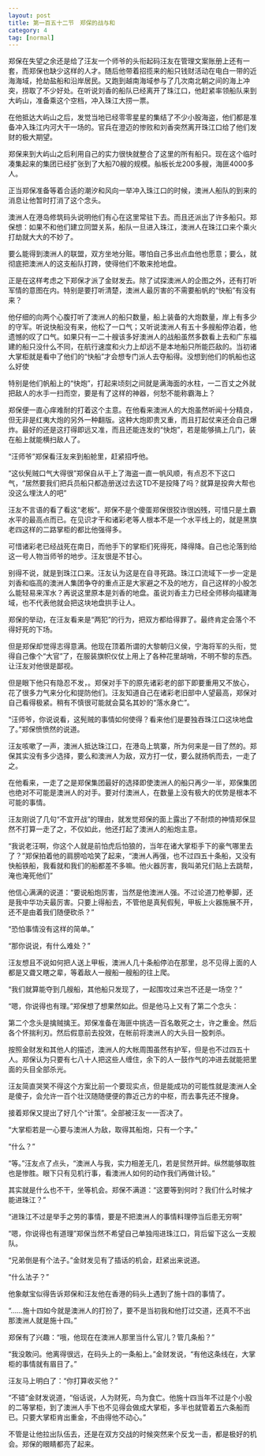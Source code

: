 ```yaml
---
layout: post
title: 第一百五十二节　郑保的战与和
category: 4
tag: [normal]
---
```


郑保在失望之余还是给了汪友一个师爷的头衔起码汪友在管理文案账册上还有一套，而郑保也缺少这样的人才。随后他带着招揽来的船只钱财活动在电白一带的近海海域，抢劫盐船和沿岸居民。又跑到越南海域参与了几次南北朝之间的海上冲突，捞取了不少好处。在听说刘香的船队已经离开了珠江口，他赶紧率领船队来到大屿山，准备乘这个空档，冲入珠江大捞一票。

在他抵达大屿山之后，发觉当地已经零零星星的集结了不少小股海盗，他们都是准备冲入珠江内河大干一场的。官兵在澄迈的惨败和刘香突然离开珠江口给了他们发财的极大期望。

郑保来到大屿山之后利用自己的实力很快就整合了这里的所有船只。现在这个临时凑集起来的集团已经扩张到了大船70艘的规模。舢板长龙200多艘，海匪4000多人。

正当郑保准备等着合适的潮汐和风向一举冲入珠江口的时候，澳洲人船队的到来的消息让他暂时打消了这个念头。

澳洲人在港岛修筑码头说明他们有心在这里常驻下去。而且还派出了许多船只。郑保想：如果不和他们建立同盟关系，船队一旦进入珠江，澳洲人在珠江口来个乘火打劫就大大的不妙了。

要么能得到澳洲人的联盟，双方坐地分赃。哪怕自己多出点血他也愿意；要么，就彻底把澳洲人的这支船队打跨，使得他们不敢来抢地盘。

正是在这样考虑之下郑保才派了金财发去。除了试探澳洲人的企图之外，还有打听军情的意图在内。特别是要打听清楚，澳洲人最厉害的不需要船帆的“快船”有没有来？

他仔细的向两个心腹打听了澳洲人的船只数量，船上装备的大炮数量，岸上有多少的守军。听说快船没有来，他松了一口气；又听说澳洲人有五十多艘船停泊着，他遗憾的叹了口气。如果只有一二十艘该多好澳洲人的战船虽然多数看上去和广东福建的船只没什么不同，在航行速度和火力上却远不是本地船只所能匹敌的。当初诸大掌柜就是看中了他们的“快船”才会想专门派人去夺船得。没想到他们的帆船也这么好使

特别是他们帆船上的“快炮”，打起来顷刻之间就是满海面的水柱，一二百丈之外就把敌人的水手一扫而空，要是有了这样的神器，何愁不能称霸海上？

郑保便一直心痒难耐的打着这个主意。在他看来澳洲人的大炮虽然听闻十分精良，但无非是红夷大炮的另外一种翻版。这种大炮即贵又重，而且打起仗来还会自己爆炸。最好的还是这打得即远又准，而且还能连发的“快炮”，若是能够搞上几门，装在船上就能横扫敌人了。

“汪师爷”郑保看汪友来到船舱里，赶紧招呼他。

“这伙髡贼口气大得很”郑保自从干上了海盗一直一帆风顺，有点忍不下这口气，“居然要我们把兵员船只都造册送过去这TD不是投降了吗？就算是投奔大帮也没这么埋汰人的吧”

汪友不言语的看了看这“老板”。郑保不是个傻蛋郑保很狡诈很凶残，可惜只是土霸水平的最高点而已。在见识才干和诸彩老等人根本不是一个水平线上的，就是黑旗老四这样的二路掌柜的都比他强得多。

可惜诸彩老已经战死在南日，而他手下的掌柜们死得死，降得降。自己也沦落到给这一号人物当师爷的地步。汪友很是不甘心。

别得不说，就是到珠江口来。汪友认为这是在自寻死路。珠江口流域下一步一定是刘香和临高的澳洲人集团争夺的重点正是大家避之不及的地方，自己这样的小股怎么能轻易来浑水？再说这里原本是刘香的地盘。虽说刘香主力已经全师移向福建海域，也不代表他就会把这块地盘拱手让人。

郑保的举动，在汪友看来是“两犯”的行为，把双方都给得罪了。最终肯定会落个不得好死的下场。

但是郑保却觉得志得意满。他现在顶着所谓的大黎朝归义侯，宁海将军的头衔，觉得自己像个“大官”了，在服装旗帜仪仗上用上了各种花里胡哨，不明不黎的东西。让汪友对他很是鄙视。

但是眼下他只有隐忍不发，。郑保对手下的原先诸彩老的部下即要重用又不放心，花了很多力气来分化和提防他们。汪友知道自己在诸彩老旧部中人望最高，郑保对自己看得极紧。稍有不慎很可能就会莫名其妙的“落水身亡”。

“汪师爷，你说说看，这髡贼的事情如何使得？看来他们是要独吞珠江口这块地盘了。”郑保愤愤然的说道。

汪友咳嗽了一声，澳洲人抵达珠江口，在港岛上筑寨，所为何来是一目了然的。郑保其实没有多少选择，要么和澳洲人为敌，双方打一仗，要么就扬帆而去，一走了之。

在他看来，一走了之是郑保集团最好的选择即使澳洲人的船只再少一半，郑保集团也绝对不可能是澳洲人的对手。要对付澳洲人，在数量上没有极大的优势是根本不可能的事情。

汪友刚说了几句“不宜开战”的理由，就发觉郑保的面上露出了不耐烦的神情郑保显然不打算一走了之，不仅如此，他还打起了澳洲人的船炮主意。

“我说老汪啊，你这个人就是前怕虎后怕狼的，当年在诸大掌柜手下的豪气哪里去了？”郑保拍着他的肩膀哈哈笑了起来，“澳洲人再强，也不过四五十条船，又没有快船铁船，我看就和我们的船都差不多嘛。他火器厉害，我叫弟兄们贴上去跳帮，淹也淹死他们”

他信心满满的说道：“要说船炮厉害，当然是他澳洲人强。不过论道刀枪拳脚，还是我中华功夫最厉害。只要上得船去，不管他是真髡假髡，甲板上火器施展不开，还不是由着我们随便砍杀？”

“恐怕事情没有这样的简单。”

“那你说说，有什么难处？”

汪友想且不说如何把人送上甲板，澳洲人几十条船停泊在那里，总不见得上面的人都是又聋又瞎之辈，等着敌人一艘船一艘船的往上爬。

“我们就算能夺到几艘船，其他船只发现了，一起围攻过来岂不还是一场空？”

“嗯，你说得也有理。”郑保想了想果然如此。但是他马上又有了第二个念头：

第二个念头是擒贼擒王。郑保准备在海匪中挑选一百名敢死之士，许之重金。然后各个怀揣利刃。然后假意前去投效，在帐前将澳洲人的大头目一股刺杀。

按照金财发和其他人的描述，澳洲人的大帐周围虽然有护军，但是也不过四五十人。郑保认为只要有七八十人把这些人缠住，余下的人一鼓作气的冲进去就能把里面的头目全部杀光。

汪友简直哭笑不得这个方案比前一个要现实点，但是能成功的可能性就是澳洲人全是傻子，会允许一百个壮汉随随便便的靠近己方的中枢，而去事先还不搜身。

接着郑保又提出了好几个“计策”。全部被汪友一一否决了。

“大掌柜若是一心要与澳洲人为敌，取得其船炮，只有一个字。”

“什么？”

“等。”汪友点了点头，“澳洲人与我，实力相差无几，若是贸然开衅。纵然能够取胜也是惨胜。眼下只有见机行事，看澳洲人如何的动作我们再做计较。”

其实就是什么也不干，坐等机会。郑保不满道：“这要等到何时？我们什么时候才能进珠江？”

“进珠江不过是举手之劳的事情，要是不把澳洲人的事情料理停当后患无穷啊”

“嗯，你说得也有道理”郑保当然不希望自己单独闯进珠江口，背后留下这么一支舰队。

“兄弟倒是有个法子。”金财发见有了插话的机会，赶紧出来说道。

“什么法子？”

他象献宝似得告诉郑保和汪友他在香港的码头上遇到了施十四的事情了。

“……施十四如今就是澳洲人的打扮了，要不是当初我和他打过交道，还真不不出那澳洲人就是施十四。”

郑保有了兴趣：“哦，他现在在澳洲人那里当什么官儿？管几条船？”

“我没敢问。他离得很远，在码头上的一条船上。”金财发说，“有他这条线在，大掌柜的事情就有眉目了。”

汪友马上明白了：“你打算收买他？”

“不错”金财发说道，“俗话说，人为财死，鸟为食亡。他施十四当年不过是个小股的二等掌柜，到了澳洲人手下也不见得会做成大掌柜，多半也就管着五六条船而已。只要大掌柜肯出重金，不由得他不动心。”

不管是让他拉出队伍去，还是在双方交战的时候突然来个反戈一击，都是极好的机会。郑保的眼睛都亮了起来。
